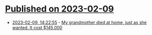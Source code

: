 # [Published on 2023-02-09](index.md)

* [2023-02-09, 14:22:55](https://news.ycombinator.com/item?id=34724289) - [My grandmother died at home, just as she wanted. It cost $145,000](https://www.wbur.org/cognoscenti/2023/02/08/medicare-home-hospice-care-sarah-romanelli)
